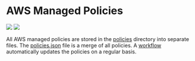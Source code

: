 # AWS Managed Policies

![](https://shields.io/date/1654497690.svg?label=last%20run)
![](https://shields.io/date/1654497690.svg?label=last%20updated)

All AWS managed policies are stored in the [policies](policies) directory into
separate files. The [policies.json](policies/policies.json) file is a merge of
all policies. A [workflow](.github/workflows/list-policies.yaml) automatically
updates the policies on a regular basis.
